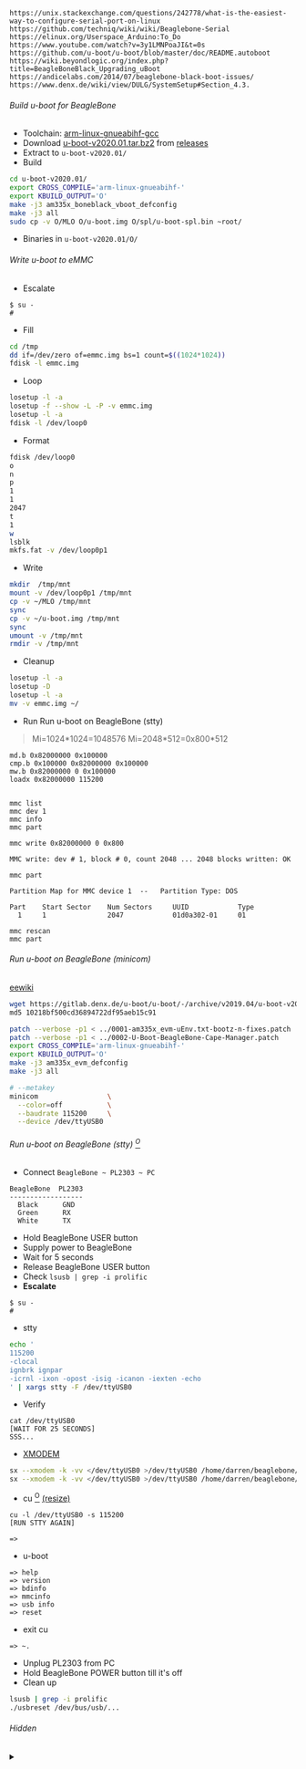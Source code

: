 ```
https://unix.stackexchange.com/questions/242778/what-is-the-easiest-way-to-configure-serial-port-on-linux
https://github.com/techniq/wiki/wiki/Beaglebone-Serial
https://elinux.org/Userspace_Arduino:To_Do
https://www.youtube.com/watch?v=3y1LMNPoaJI&t=0s
https://github.com/u-boot/u-boot/blob/master/doc/README.autoboot
https://wiki.beyondlogic.org/index.php?title=BeagleBoneBlack_Upgrading_uBoot
https://andicelabs.com/2014/07/beaglebone-black-boot-issues/
https://www.denx.de/wiki/view/DULG/SystemSetup#Section_4.3.
```

###### Build u-boot for BeagleBone

* Toolchain: [arm-linux-gnueabihf-gcc](https://aur.archlinux.org/packages/arm-linux-gnueabihf-gcc/)
* Download [u-boot-v2020.01.tar.bz2](https://gitlab.denx.de/u-boot/u-boot/-/archive/v2020.01/u-boot-v2020.01.tar.bz2) from [releases](https://gitlab.denx.de/u-boot/u-boot/-/tags)
* Extract to `u-boot-v2020.01/`
* Build
```bash
cd u-boot-v2020.01/
export CROSS_COMPILE='arm-linux-gnueabihf-'
export KBUILD_OUTPUT='O'
make -j3 am335x_boneblack_vboot_defconfig
make -j3 all
sudo cp -v O/MLO O/u-boot.img O/spl/u-boot-spl.bin ~root/
```
* Binaries in `u-boot-v2020.01/O/`

###### Write u-boot to eMMC
* Escalate
```
$ su -
#
```
* Fill
```bash
cd /tmp
dd if=/dev/zero of=emmc.img bs=1 count=$((1024*1024))
fdisk -l emmc.img
```
* Loop
```bash
losetup -l -a
losetup -f --show -L -P -v emmc.img
losetup -l -a
fdisk -l /dev/loop0
```
* Format
```bash
fdisk /dev/loop0
o
n
p
1
1
2047
t
1
w
lsblk
mkfs.fat -v /dev/loop0p1
```
* Write
```bash
mkdir  /tmp/mnt
mount -v /dev/loop0p1 /tmp/mnt
cp -v ~/MLO /tmp/mnt
sync
cp -v ~/u-boot.img /tmp/mnt
sync
umount -v /tmp/mnt
rmdir -v /tmp/mnt
```
* Cleanup
```bash
losetup -l -a
losetup -D
losetup -l -a
mv -v emmc.img ~/
```
* Run Run u-boot on BeagleBone (stty)
> Mi=1024\*1024=1048576
> Mi=2048\*512=0x800\*512
```
md.b 0x82000000 0x100000
cmp.b 0x100000 0x82000000 0x100000
mw.b 0x82000000 0 0x100000
loadx 0x82000000 115200
```
```

mmc list
mmc dev 1
mmc info
mmc part

mmc write 0x82000000 0 0x800

MMC write: dev # 1, block # 0, count 2048 ... 2048 blocks written: OK

mmc part

Partition Map for MMC device 1  --   Partition Type: DOS

Part    Start Sector    Num Sectors     UUID            Type
  1     1               2047            01d0a302-01     01

mmc rescan
mmc part
```

###### Run u-boot on BeagleBone (minicom)

[eewiki](https://www.digikey.com/eewiki/display/linuxonarm/BeagleBone+Black#BeagleBoneBlack-Bootloader:U-Boot)

```bash
wget https://gitlab.denx.de/u-boot/u-boot/-/archive/v2019.04/u-boot-v2019.04.tar.bz2
md5 10218bf500cd36894722df95aeb15c91

patch --verbose -p1 < ../0001-am335x_evm-uEnv.txt-bootz-n-fixes.patch
patch --verbose -p1 < ../0002-U-Boot-BeagleBone-Cape-Manager.patch
export CROSS_COMPILE='arm-linux-gnueabihf-'
export KBUILD_OUTPUT='O'
make -j3 am335x_evm_defconfig
make -j3 all

```

```bash
# --metakey
minicom                 \
  --color=off           \
  --baudrate 115200     \
  --device /dev/ttyUSB0
```

###### Run u-boot on BeagleBone (stty) [<sup>O</sup>](https://www.denx.de/wiki/view/DULG/SystemSetup#Section_4.2.)

* Connect `BeagleBone ~ PL2303 ~ PC`
```
BeagleBone  PL2303
------------------
  Black      GND
  Green      RX
  White      TX
```
* Hold BeagleBone USER button
* Supply power to BeagleBone
* Wait for 5 seconds
* Release BeagleBone USER button
* Check `lsusb | grep -i prolific`
* **Escalate**
```
$ su -
# 
```
* stty
```bash
echo '
115200
-clocal
ignbrk ignpar
-icrnl -ixon -opost -isig -icanon -iexten -echo
' | xargs stty -F /dev/ttyUSB0
```
* Verify
```
cat /dev/ttyUSB0
[WAIT FOR 25 SECONDS]
SSS...
```
* [XMODEM](http://e2e.ti.com/support/processors/f/791/t/803163?Linux-AM3358-Serial-transfer-of-files)
```bash
sx --xmodem -k -vv </dev/ttyUSB0 >/dev/ttyUSB0 /home/darren/beaglebone/u-boot-v2020.01/O/spl/u-boot-spl.bin
sx --xmodem -k -vv </dev/ttyUSB0 >/dev/ttyUSB0 /home/darren/beaglebone/u-boot-v2020.01/O/u-boot.img
```
* cu [<sup>O</sup>](https://access.redhat.com/solutions/209663) [(resize)](https://wiki.archlinux.org/index.php/Working_with_the_serial_console#Troubleshooting)
```
cu -l /dev/ttyUSB0 -s 115200
[RUN STTY AGAIN]

=> 
```
* u-boot
```?
=> help
=> version
=> bdinfo
=> mmcinfo
=> usb info
=> reset
```
* exit cu
```
=> ~.

```
* Unplug PL2303 from PC
* Hold BeagleBone POWER button till it's off
* Clean up
``` bash
lsusb | grep -i prolific
./usbreset /dev/bus/usb/...
```

###### Hidden

<details><summary>&nbsp;</summary>

Example serial port setup that works

stty -aF /dev/ttyUSB0
```
speed 115200 baud; rows 0; columns 0; line = 0;
intr = ^C; quit = ^\; erase = ^?; kill = ^U; eof = ^D; eol = <undef>; eol2 = <undef>; swtch = <undef>; start = ^Q; stop = ^S;
susp = ^Z; rprnt = ^R; werase = ^W; lnext = ^V; discard = ^O; min = 1; time = 0;
-parenb -parodd -cmspar cs8 hupcl -cstopb cread -clocal -crtscts
ignbrk -brkint ignpar -parmrk -inpck -istrip -inlcr -igncr -icrnl -ixon -ixoff -iuclc -ixany -imaxbel -iutf8
-opost -olcuc -ocrnl onlcr -onocr -onlret -ofill -ofdel nl0 cr0 tab0 bs0 vt0 ff0
-isig -icanon -iexten -echo echoe echok -echonl -noflsh -xcase -tostop -echoprt echoctl echoke -flusho -extproc
```

Run u-boot on BeagleBone [(kermit)](http://www.kermitproject.org/) [<sup>O</sup>](https://www.denx.de/wiki/view/DULG/SystemSetup#Section_4.3.)

* Launch ckermit
```
$ su -
# ckermit
C-Kermit>set port /dev/ttyUSB0
C-Kermit>set speed 115200
C-Kermit>set handshake none
C-Kermit>set flow-control none
C-Kermit>set serial 8n1
C-Kermit>connect
[Wait for CCC]
<Ctrl-\> <C>
```
* Send `u-boot-spl.bin` and `u-boot.img`
```
C-Kermit>set protocol xmodem
C-Kermit>set send timeout 90 fixed
C-Kermit>set retry 0
C-Kermit>send /home/darren/beaglebone/u-boot-v2020.01/O/spl/u-boot-spl.bin
C-Kermit>send /home/darren/beaglebone/u-boot-v2020.01/O/u-boot.img
C-Kermit>connect

=> 
```

Misc

```
https://gitlab.denx.de/u-boot/u-boot
Building the Software:
======================

http://infocenter.arm.com/help/index.jsp?topic=/com.arm.doc.set.boards/index.html
./tools/genboardscfg.py -j 3

gitclear

make -j3 vexpress_ca9x4_defconfig

git check-ignore * | xargs file
file * spl/* | grep -v -F -e ASCII -e directory | less -S

find .                      \
-type  f                 -a \
\(                          \
  -iname \*dtb           -o \
  -iname \*bin           -o \
  -iname \*img           -o \
  -iname \*spl           -o \
  -iname \*spl\*bin\*    -o \
  -iname \*spl\*dtb\*    -o \
  -iname \*spl\*img\*    -o \
  -iname \*u-boot        -o \
  -iname \*u-boot\*bin\* -o \
  -iname \*u-boot\*dtb\* -o \
  -iname \*u-boot\*img\* -o \
  -iname mlo\*              \
\)

https://dev.to/rulyrudel/how-to-execute-u-boot-on-qemu-system-arm-2b22
k=./O/u-boot
qemu-system-arm \
  -machine vexpress-a9 \
  -nographic \
  -no-reboot \
  -kernel "$k"

Monitor Commands - Overview:
============================


https://www.qemu.org/docs/master/qemu-doc.html#index-Ctrl_002da-x
Ctrl-a x


https://wiki.archlinux.org/index.php/Working_with_the_serial_console

https://stackoverflow.com/questions/38279621/how-to-send-boot-files-over-uart

http://www.denx.de/wiki/view/DULG/SystemSetup#Section_4.3

http://www.kermitproject.org/onlinebooks/usingckermit3e.pdf
Page 64(74)
8 data bits, No parity, 1 stop bit (8N1)
"SET SERIAL 8N1" == "SET PARITY NONE, SET STOP-BITS 1, SET TERM BYTE 8"


set line /dev/ttyUSB0
set carrier-watch off


robust
set file type bin
set file name lit
set rec pack 1000
set send pack 1000
set window 5


RNDIS

IP & mask

sudo cat /proc/tty/driver/serial

cu \
  --line /dev/ttyUSB0 \
  --parity=none \
  --speed=115200 \
  --debug all \



```

</details>
